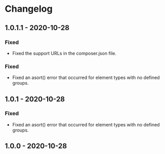 # Changelog

## 1.0.1.1 - 2020-10-28

### Fixed
- Fixed the support URLs in the composer.json file.

### Fixed
- Fixed an asort() error that occurred for element types with no defined groups.

## 1.0.1 - 2020-10-28

### Fixed
- Fixed an asort() error that occurred for element types with no defined groups.

## 1.0.0 - 2020-10-28
